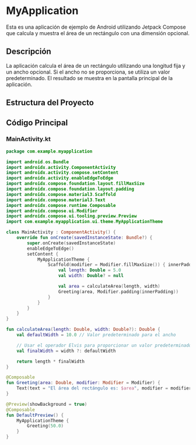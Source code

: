 # MyApplication

Esta es una aplicación de ejemplo de Android utilizando Jetpack Compose que calcula y muestra el área de un rectángulo con una dimensión opcional.

## Descripción

La aplicación calcula el área de un rectángulo utilizando una longitud fija y un ancho opcional. Si el ancho no se proporciona, se utiliza un valor predeterminado. El resultado se muestra en la pantalla principal de la aplicación.

## Estructura del Proyecto



## Código Principal

### MainActivity.kt

```kotlin
package com.example.myapplication

import android.os.Bundle
import androidx.activity.ComponentActivity
import androidx.activity.compose.setContent
import androidx.activity.enableEdgeToEdge
import androidx.compose.foundation.layout.fillMaxSize
import androidx.compose.foundation.layout.padding
import androidx.compose.material3.Scaffold
import androidx.compose.material3.Text
import androidx.compose.runtime.Composable
import androidx.compose.ui.Modifier
import androidx.compose.ui.tooling.preview.Preview
import com.example.myapplication.ui.theme.MyApplicationTheme

class MainActivity : ComponentActivity() {
    override fun onCreate(savedInstanceState: Bundle?) {
        super.onCreate(savedInstanceState)
        enableEdgeToEdge()
        setContent {
            MyApplicationTheme {
                Scaffold(modifier = Modifier.fillMaxSize()) { innerPadding ->
                    val length: Double = 5.0
                    val width: Double? = null

                    val area = calculateArea(length, width)
                    Greeting(area, Modifier.padding(innerPadding))
                }
            }
        }
    }
}

fun calculateArea(length: Double, width: Double?): Double {
    val defaultWidth = 10.0 // Valor predeterminado para el ancho

    // Usar el operador Elvis para proporcionar un valor predeterminado si el ancho es nulo
    val finalWidth = width ?: defaultWidth

    return length * finalWidth
}

@Composable
fun Greeting(area: Double, modifier: Modifier = Modifier) {
    Text(text = "El área del rectángulo es: $area", modifier = modifier)
}

@Preview(showBackground = true)
@Composable
fun DefaultPreview() {
    MyApplicationTheme {
        Greeting(50.0) 
    }
}



